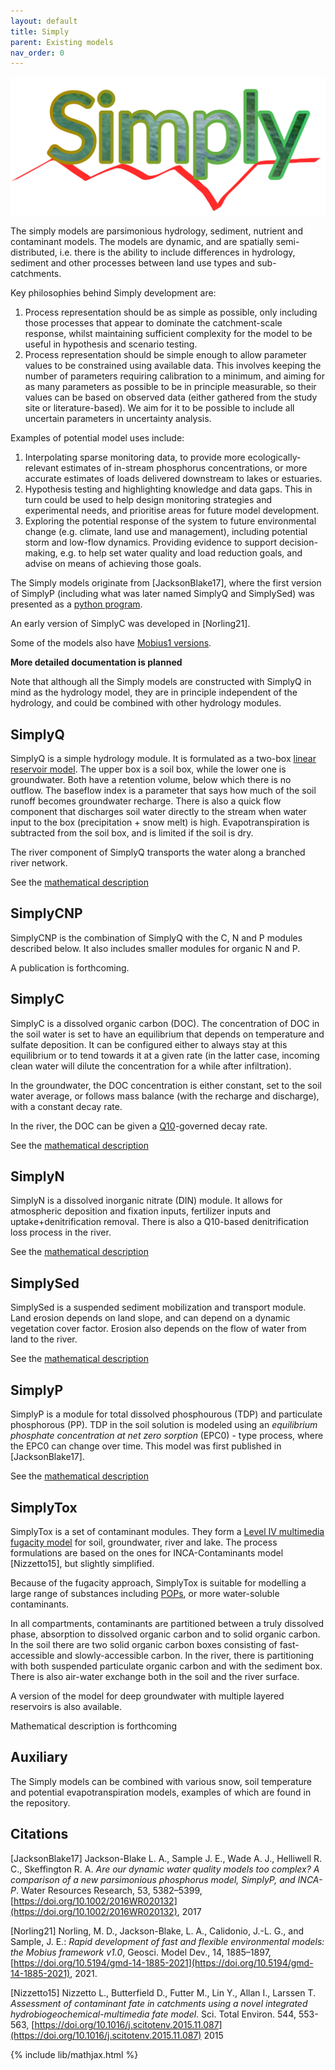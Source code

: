 ```yaml
---
layout: default
title: Simply
parent: Existing models
nav_order: 0
---
```


![Simply](../img/SimplyLogo.png)

The simply models are parsimonious hydrology, sediment, nutrient and contaminant models. The models are dynamic, and are spatially semi-distributed, i.e. there is the ability to include differences in hydrology, sediment and other processes between land use types and sub-catchments.

Key philosophies behind Simply development are:

1. Process representation should be as simple as possible, only including those processes that appear to dominate the catchment-scale response, whilst maintaining sufficient complexity for the model to be useful in hypothesis and scenario testing.
2. Process representation should be simple enough to allow parameter values to be constrained using available data. This involves keeping the number of parameters requiring calibration to a minimum, and aiming for as many parameters as possible to be in principle measurable, so their values can be based on observed data (either gathered from the study site or literature-based). We aim for it to be possible to include all uncertain parameters in uncertainty analysis.

Examples of potential model uses include:

1. Interpolating sparse monitoring data, to provide more ecologically-relevant estimates of in-stream phosphorus concentrations, or more accurate estimates of loads delivered downstream to lakes or estuaries.
2. Hypothesis testing and highlighting knowledge and data gaps. This in turn could be used to help design monitoring strategies and experimental needs, and prioritise areas for future model development.
3. Exploring the potential response of the system to future environmental change (e.g. climate, land use and management), including potential storm and low-flow dynamics.
Providing evidence to support decision-making, e.g. to help set water quality and load reduction goals, and advise on means of achieving those goals.

The Simply models originate from \[JacksonBlake17\], where the first version of SimplyP (including what was later named SimplyQ and SimplySed) was presented as a [python program](https://github.com/LeahJB/SimplyP).

An early version of SimplyC was developed in \[Norling21\].

Some of the models also have [Mobius1 versions](https://github.com/NIVANorge/Mobius/tree/master/Applications/SimplyP).

**More detailed documentation is planned**

Note that although all the Simply models are constructed with SimplyQ in mind as the hydrology model, they are in principle independent of the hydrology, and could be combined with other hydrology modules.

## SimplyQ

SimplyQ is a simple hydrology module. It is formulated as a two-box [linear reservoir model](https://en.wikipedia.org/wiki/Runoff_model_(reservoir)). The upper box is a soil box, while the lower one is groundwater. Both have a retention volume, below which there is no outflow. The baseflow index is a parameter that says how much of the soil runoff becomes groundwater recharge. There is also a quick flow component that discharges soil water directly to the stream when water input to the box (precipitation + snow melt) is high. Evapotranspiration is subtracted from the soil box, and is limited if the soil is dry.

The river component of SimplyQ transports the water along a branched river network.

See the [mathematical description](autogen/simplyq.html)

## SimplyCNP

SimplyCNP is the combination of SimplyQ with the C, N and P modules described below. It also includes smaller modules for organic N and P.

A publication is forthcoming.

## SimplyC

SimplyC is a dissolved organic carbon (DOC). The concentration of DOC in the soil water is set to have an equilibrium that depends on temperature and sulfate deposition. It can be configured either to always stay at this equilibrium or to tend towards it at a given rate (in the latter case, incoming clean water will dilute the concentration for a while after infiltration).

In the groundwater, the DOC concentration is either constant, set to the soil water average, or follows mass balance (with the recharge and discharge), with a constant decay rate.

In the river, the DOC can be given a [Q10](https://en.wikipedia.org/wiki/Q10_(temperature_coefficient))-governed decay rate.

See the [mathematical description](autogen/simplyc.html)

## SimplyN

SimplyN is a dissolved inorganic nitrate (DIN) module. It allows for atmospheric deposition and fixation inputs, fertilizer inputs and uptake+denitrification removal. There is also a Q10-based denitrification loss process in the river.

See the [mathematical description](autogen/simplyn.html)

## SimplySed

SimplySed is a suspended sediment mobilization and transport module. Land erosion depends on land slope, and can depend on a dynamic vegetation cover factor. Erosion also depends on the flow of water from land to the river.

See the [mathematical description](autogen/simplyp.html#simplysed)

## SimplyP

SimplyP is a module for total dissolved phosphourous (TDP) and particulate phosphorous (PP). TDP in the soil solution is modeled using an *equilibrium phosphate concentration at net zero sorption* (EPC0) - type process, where the EPC0 can change over time. This model was first published in \[JacksonBlake17\].

See the [mathematical description](autogen/simplyp.html#simplyp)

## SimplyTox

SimplyTox is a set of contaminant modules. They form a [Level IV multimedia fugacity model](https://en.wikipedia.org/wiki/Multimedia_fugacity_model) for soil, groundwater, river and lake. The process formulations are based on the ones for INCA-Contaminants model \[Nizzetto15\], but slightly simplified.

Because of the fugacity approach, SimplyTox is suitable for modelling a large range of substances including [POPs](https://en.wikipedia.org/wiki/Persistent_organic_pollutant), or more water-soluble contaminants.

In all compartments, contaminants are partitioned between a truly dissolved phase, absorption to dissolved organic carbon and to solid organic carbon. In the soil there are two solid organic carbon boxes consisting of fast-accessible and slowly-accessible carbon. In the river, there is partitioning with both suspended particulate organic carbon and with the sediment box. There is also air-water exchange both in the soil and the river surface.

A version of the model for deep groundwater with multiple layered reservoirs is also available.

Mathematical description is forthcoming

## Auxiliary

The Simply models can be combined with various snow, soil temperature and potential evapotranspiration models, examples of which are found in the repository.

## Citations

\[JacksonBlake17\] Jackson-Blake L. A., Sample J. E., Wade A. J., Helliwell R. C., Skeffington R. A. *Are our dynamic water quality models too complex? A comparison of a new parsimonious phosphorus model, SimplyP, and INCA-P*. Water Resources Research, 53, 5382–5399, [https://doi.org/10.1002/2016WR020132](https://doi.org/10.1002/2016WR020132), 2017

\[Norling21\] Norling, M. D., Jackson-Blake, L. A., Calidonio, J.-L. G., and Sample, J. E.: *Rapid development of fast and flexible environmental models: the Mobius framework v1.0*, Geosci. Model Dev., 14, 1885–1897, [https://doi.org/10.5194/gmd-14-1885-2021](https://doi.org/10.5194/gmd-14-1885-2021), 2021.

\[Nizzetto15\] Nizzetto L., Butterfield D., Futter M., Lin Y., Allan I., Larssen T. *Assessment of contaminant fate in catchments using a novel integrated hydrobiogeochemical-multimedia fate model*. Sci. Total Environ. 544, 553-563, [https://doi.org/10.1016/j.scitotenv.2015.11.087](https://doi.org/10.1016/j.scitotenv.2015.11.087) 2015

{% include lib/mathjax.html %}